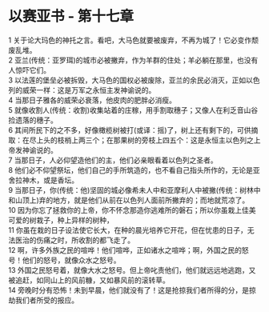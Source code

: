 # 以赛亚书 - 第十七章
  
 1 关于论大玛色的神托之言。看吧，大马色就要被废弃，不再为城了！它必变作颓废乱堆。  
 2 亚兰(传统：亚罗珥)的城市必被撇弃，作为羊群的住处；羊必躺在那里，也没有人惊吓它们。  
 3 以法莲的堡垒必被拆毁，大马色的国权必被废除，亚兰的余民必消灭，正如以色列的威荣一样：这是万军之永恒主发神谕说的。  
 4 当那日子雅各的威荣必衰落，他皮肉的肥胖必消瘦。  
 5 就像收割人(传统：收割)收集站着的庄稼，用手割取穗子；又像人在利乏音山谷捡遗落的穗子。  
 6 其间所民下的之不多，好像橄榄树被打(或译：摇)了，树上还有剩下的，可供摘取：在尽上头的枝梢上两三个；在那果树的旁枝上四五个：这是永恒主以色列之上帝发神谕说的。  
 7 当那日子，人必仰望造他们的主，他们必亲眼看着以色列之圣者。  
 8 他们必不仰望祭坛，他们自己的手所筑造的，也不看自己指头所作的，无论是亚舍拉神木，或是香坛。  
 9 当那日子，你(传统：他)坚固的城必像希未人中和亚摩利人中被撇(传统：树林中和山顶上)弃的地方，就是他们从前在以色列人面前所撇弃的；而地就荒凉了。  
 10 因为你忘了拯救你的上帝，你不怀念那造你逃难所的磐石；所以你虽栽上佳美可爱的树栽子，种上异样的树种，  
 11 你虽在栽的日子设法使它长大，在种的晨光培养它开花，但在忧患的日子，无法医治的伤痛之时，所收割的都飞走了。  
 12 啊，许多外族之民的喧哗！他们喧哗，正如诸水之喧哗；啊，外国之民的怒号！他们的怒号，就像众水之怒号。  
 13 外国之民怒号着，就像大水之怒号。但上帝叱责他们，他们就远远地逃跑，又被追赶，如同山上的风前糠，又如暴风前的滚转草。  
 14 旁晚时分有恐怖！未到早晨，他们就没有了！这是抢掠我们者所得的分，是掠劫我们者所受的报应。